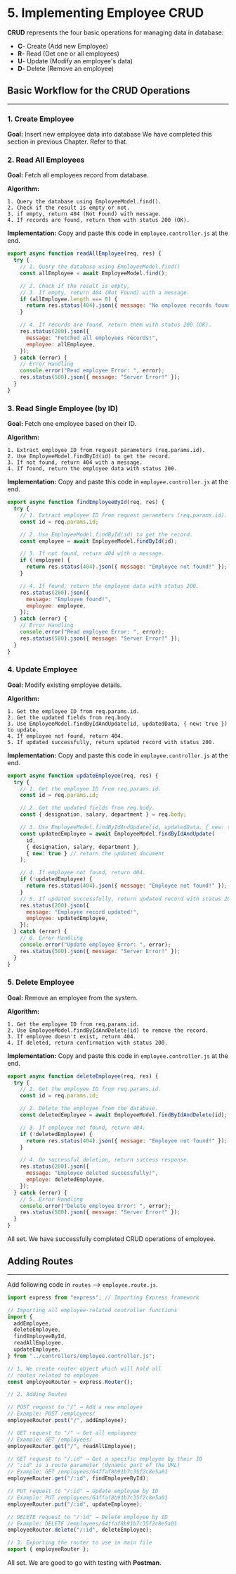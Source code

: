 # 5. Implementing Employee CRUD

**CRUD** represents the four basic operations for managing data in database:

- **C**- Create (Add new Employee)
- **R**- Read (Get one or all employees)
- **U**- Update (Modify an employee's data)
- **D**- Delete (Remove an employee)

## Basic Workflow for the CRUD Operations

---

### 1. Create Employee

**Goal:** Insert new employee data into database
We have completed this section in previous Chapter. Refer to that.

### 2. Read All Employees

**Goal:** Fetch all employees record from database.

**Algorithm:**

```
1. Query the database using EmployeeModel.find().
2. Check if the result is empty or not.
3. if empty, return 404 (Not Found) with message.
4. If records are found, return them with status 200 (OK).
```

**Implementation:**
Copy and paste this code in `employee.controller.js` at the end.

```js
export async function readAllEmployee(req, res) {
  try {
    // 1. Query the database using EmployeeModel.find()
    const allEmployee = await EmployeeModel.find();

    // 2. Check if the result is empty,
    // 3. If empty, return 404 (Not Found) with a message.
    if (allEmployee.length === 0) {
      return res.status(404).json({ message: "No employee records found!" });
    }

    // 4. If records are found, return them with status 200 (OK).
    res.status(200).json({
      message: "Fetched all employees records!",
      employee: allEmployee,
    });
  } catch (error) {
    // Error Handling
    console.error("Read employee Error: ", error);
    res.status(500).json({ message: "Server Error!" });
  }
}
```

### 3. Read Single Employee (by ID)

**Goal:** Fetch one employee based on their ID.

**Algorithm:**

```
1. Extract employee ID from request parameters (req.params.id).
2. Use EmployeeModel.findById(id) to get the record.
3. If not found, return 404 with a message.
4. If found, return the employee data with status 200.
```

**Implementation:**
Copy and paste this code in `employee.controller.js` at the end.

```js
export async function findEmployeeById(req, res) {
  try {
    // 1. Extract employee ID from request parameters (req.params.id).
    const id = req.params.id;

    // 2. Use EmployeeModel.findById(id) to get the record.
    const employee = await EmployeeModel.findById(id);

    // 3. If not found, return 404 with a message.
    if (!employee) {
      return res.status(404).json({ message: "Employee not found!" });
    }

    // 4. If found, return the employee data with status 200.
    res.status(200).json({
      message: "Employee found!",
      employee: employee,
    });
  } catch (error) {
    // Error Handling
    console.error("Read employee Error: ", error);
    res.status(500).json({ message: "Server Error!" });
  }
}
```

### 4. Update Employee

**Goal:** Modify existing employee details.

**Algorithm:**

```
1. Get the employee ID from req.params.id.
2. Get the updated fields from req.body.
3. Use EmployeeModel.findByIdAndUpdate(id, updatedData, { new: true }) to update.
4. If employee not found, return 404.
5. If updated successfully, return updated record with status 200.
```

**Implementation:**
Copy and paste this code in `employee.controller.js` at the end.

```js
export async function updateEmployee(req, res) {
  try {
    // 1. Get the employee ID from req.params.id.
    const id = req.params.id;

    // 2. Get the updated fields from req.body.
    const { designation, salary, department } = req.body;

    // 3. Use EmployeeModel.findByIdAndUpdate(id, updatedData, { new: true }) to update.
    const updatedEmployee = await EmployeeModel.findByIdAndUpdate(
      id,
      { designation, salary, department },
      { new: true } // return the updated document
    );

    // 4. If employee not found, return 404.
    if (!updatedEmployee) {
      return res.status(404).json({ message: "Employee not found!" });
    }
    // 5. If updated successfully, return updated record with status 200.
    res.status(200).json({
      message: "Employee record updated!",
      employee: updatedEmployee,
    });
  } catch (error) {
    // 6. Error Handling
    console.error("Update employee Error: ", error);
    res.status(500).json({ message: "Server Error!" });
  }
}
```

### 5. Delete Employee

**Goal:** Remove an employee from the system.

**Algorithm:**

```
1. Get the employee ID from req.params.id.
2. Use EmployeeModel.findByIdAndDelete(id) to remove the record.
3. If employee doesn't exist, return 404.
4. If deleted, return confirmation with status 200.
```

**Implementation:**
Copy and paste this code in `employee.controller.js` at the end.

```js
export async function deleteEmployee(req, res) {
  try {
    // 1. Get the employee ID from req.params.id.
    const id = req.params.id;

    // 2. Delete the employee from the database.
    const deletedEmployee = await EmployeeModel.findByIdAndDelete(id);

    // 3. If employee not found, return 404.
    if (!deletedEmployee) {
      return res.status(404).json({ message: "Employee not found!" });
    }

    // 4. On successful deletion, return success response.
    res.status(200).json({
      message: "Employee deleted successfully!",
      employe: deletedEmployee,
    });
  } catch (error) {
    // 5. Error Handling
    console.error("Delete employee Error: ", error);
    res.status(500).json({ message: "Server Error!" });
  }
}
```

All set. We have successfully completed CRUD operations of employee.

## Adding Routes
---

Add following code in `routes` --> `employee.route.js`.

```js
import express from "express"; // Importing Express framework

// Importing all employee-related controller functions
import {
  addEmployee,
  deleteEmployee,
  findEmployeeById,
  readAllEmployee,
  updateEmployee,
} from "../controllers/employee.controller.js";

// 1. We create router object which will hold all
// routes related to employee
const employeeRouter = express.Router();

// 2. Adding Routes

// POST request to "/" → Add a new employee
// Example: POST /employees/
employeeRouter.post("/", addEmployee);

// GET request to "/" → Get all employees
// Example: GET /employees/
employeeRouter.get("/", readAllEmployee);

// GET request to "/:id" → Get a specific employee by their ID
// ":id" is a route parameter (dynamic part of the URL)
// Example: GET /employees/64ffaf8b91b7c35f2c8e5a01
employeeRouter.get("/:id", findEmployeeById);

// PUT request to "/:id" → Update employee by ID
// Example: PUT /employees/64ffaf8b91b7c35f2c8e5a01
employeeRouter.put("/:id", updateEmployee);

// DELETE request to "/:id" → Delete employee by ID
// Example: DELETE /employees/64ffaf8b91b7c35f2c8e5a01
employeeRouter.delete("/:id", deleteEmployee);

// 3. Exporting the router to use in main file
export { employeeRouter };
```

All set. We are good to go with testing with **Postman**.
